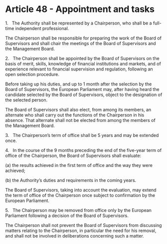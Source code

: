 # Article 48 - Appointment and tasks


1.   The Authority shall be represented by a Chairperson, who shall be a full-time independent professional.

The Chairperson shall be responsible for preparing the work of the Board of Supervisors and shall chair the meetings of the Board of Supervisors and the Management Board.

2.   The Chairperson shall be appointed by the Board of Supervisors on the basis of merit, skills, knowledge of financial institutions and markets, and of experience relevant to financial supervision and regulation, following an open selection procedure.

Before taking up his duties, and up to 1 month after the selection by the Board of Supervisors, the European Parliament may, after having heard the candidate selected by the Board of Supervisors, object to the designation of the selected person.

The Board of Supervisors shall also elect, from among its members, an alternate who shall carry out the functions of the Chairperson in his absence. That alternate shall not be elected from among the members of the Management Board.

3.   The Chairperson’s term of office shall be 5 years and may be extended once.

4.   In the course of the 9 months preceding the end of the five-year term of office of the Chairperson, the Board of Supervisors shall evaluate:

(a) the results achieved in the first term of office and the way they were achieved;

(b) the Authority’s duties and requirements in the coming years.

The Board of Supervisors, taking into account the evaluation, may extend the term of office of the Chairperson once subject to confirmation by the European Parliament.

5.   The Chairperson may be removed from office only by the European Parliament following a decision of the Board of Supervisors.

The Chairperson shall not prevent the Board of Supervisors from discussing matters relating to the Chairperson, in particular the need for his removal, and shall not be involved in deliberations concerning such a matter.
